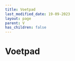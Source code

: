 ```yaml
---
title: Voetpad
last_modified_date: 19-09-2023
layout: page
parent: V
has_children: false
---
```


Voetpad
=======

